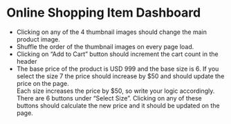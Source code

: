 # Online Shopping Item Dashboard
<ul>
<li>Clicking on any of the 4 thumbnail images should change the main product image.</li>
<li>Shuffle the order of the thumbnail images on every page load.</li>
<li>Clicking on “Add to Cart” button should increment the cart count in the header</li>
<li>The base price of the product is USD 999 and the base size is 6. If you select the size 7 the price should increase by $50 and should update the price on the page.<br>
Each size increases the price by $50, so write your logic accordingly.<br>
There are 6 buttons under “Select Size”. Clicking on any of these buttons should calculate the new price and it should be updated on the page.
</li>
</ul>
